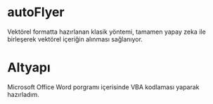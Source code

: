 # autoFlyer
Vektörel formatta hazırlanan klasik yöntemi, tamamen yapay zeka ile birleşerek vektörel içeriğin alınması sağlanıyor.

# Altyapı
Microsoft Office Word porgramı içerisinde VBA kodlaması yaparak hazırladım.

